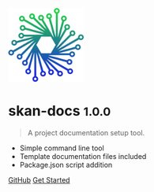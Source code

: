 <img src='./skan.png' height='150' />

# skan-docs <small>1.0.0</small>

> A project documentation setup tool.

* Simple command line tool
* Template documentation files included
* Package.json script addition

[GitHub](https://github.com/skan-io/skan-docs/)
[Get Started](#skan-docs)
